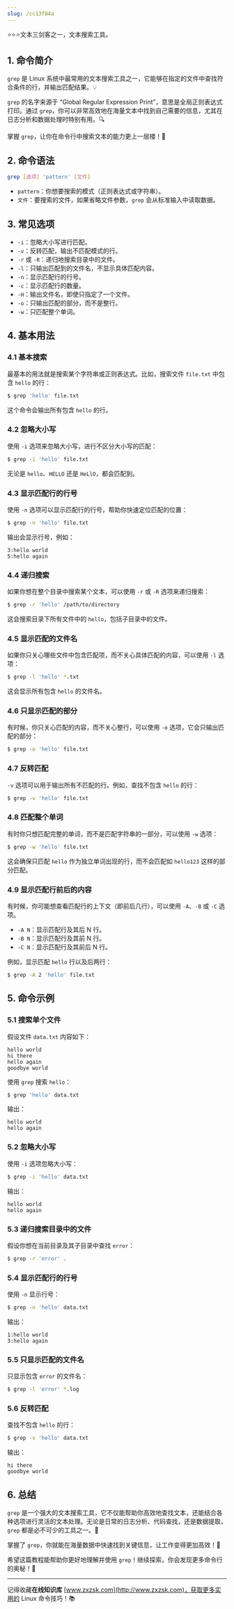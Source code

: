 ```yaml
---
slug: /cc13f84a
---
```

⭐⭐⭐文本三剑客之一，文本搜索工具。

## 1. 命令简介

`grep` 是 Linux 系统中最常用的文本搜索工具之一，它能够在指定的文件中查找符合条件的行，并输出匹配结果。💡

`grep` 的名字来源于 “Global Regular Expression Print”，意思是全局正则表达式打印。通过 `grep`，你可以非常高效地在海量文本中找到自己需要的信息，尤其在日志分析和数据处理时特别有用。🔍

掌握 `grep`，让你在命令行中搜索文本的能力更上一层楼！🚀

## 2. 命令语法

```bash
grep [选项] 'pattern' [文件]
```

- `pattern`：你想要搜索的模式（正则表达式或字符串）。
- `文件`：要搜索的文件，如果省略文件参数，`grep` 会从标准输入中读取数据。

## 3. 常见选项

- `-i`：忽略大小写进行匹配。
- `-v`：反转匹配，输出不匹配模式的行。
- `-r` 或 `-R`：递归地搜索目录中的文件。
- `-l`：只输出匹配到的文件名，不显示具体匹配内容。
- `-n`：显示匹配行的行号。
- `-c`：显示匹配行的数量。
- `-H`：输出文件名，即使只指定了一个文件。
- `-o`：只输出匹配的部分，而不是整行。
- `-w`：只匹配整个单词。

## 4. 基本用法

### 4.1 **基本搜索**

最基本的用法就是搜索某个字符串或正则表达式。比如，搜索文件 `file.txt` 中包含 `hello` 的行：

```bash
$ grep 'hello' file.txt
```

这个命令会输出所有包含 `hello` 的行。

### 4.2 **忽略大小写**

使用 `-i` 选项来忽略大小写，进行不区分大小写的匹配：

```bash
$ grep -i 'hello' file.txt
```

无论是 `hello`、`HELLO` 还是 `HeLlO`，都会匹配到。

### 4.3 **显示匹配行的行号**

使用 `-n` 选项可以显示匹配行的行号，帮助你快速定位匹配的位置：

```bash
$ grep -n 'hello' file.txt
```

输出会显示行号，例如：

```text
3:hello world
5:hello again
```

### 4.4 **递归搜索**

如果你想在整个目录中搜索某个文本，可以使用 `-r` 或 `-R` 选项来递归搜索：

```bash
$ grep -r 'hello' /path/to/directory
```

这会搜索目录下所有文件中的 `hello`，包括子目录中的文件。

### 4.5 **显示匹配的文件名**

如果你只关心哪些文件中包含匹配项，而不关心具体匹配的内容，可以使用 `-l` 选项：

```bash
$ grep -l 'hello' *.txt
```

这会显示所有包含 `hello` 的文件名。

### 4.6 **只显示匹配的部分**

有时候，你只关心匹配的内容，而不关心整行，可以使用 `-o` 选项，它会只输出匹配的部分：

```bash
$ grep -o 'hello' file.txt
```

### 4.7 **反转匹配**

`-v` 选项可以用于输出所有不匹配的行。例如，查找不包含 `hello` 的行：

```bash
$ grep -v 'hello' file.txt
```

### 4.8 **匹配整个单词**

有时你只想匹配完整的单词，而不是匹配字符串的一部分，可以使用 `-w` 选项：

```bash
$ grep -w 'hello' file.txt
```

这会确保只匹配 `hello` 作为独立单词出现的行，而不会匹配如 `hello123` 这样的部分匹配。

### 4.9 **显示匹配行前后的内容**

有时候，你可能想查看匹配行的上下文（即前后几行），可以使用 `-A`、`-B` 或 `-C` 选项。

- `-A N`：显示匹配行及其后 N 行。
- `-B N`：显示匹配行及其前 N 行。
- `-C N`：显示匹配行及其前后 N 行。

例如，显示匹配 `hello` 行以及后两行：

```bash
$ grep -A 2 'hello' file.txt
```

## 5. 命令示例

### 5.1 **搜索单个文件**

假设文件 `data.txt` 内容如下：

```text
hello world
hi there
hello again
goodbye world
```

使用 `grep` 搜索 `hello`：

```bash
$ grep 'hello' data.txt
```

输出：

```text
hello world
hello again
```

### 5.2 **忽略大小写**

使用 `-i` 选项忽略大小写：

```bash
$ grep -i 'hello' data.txt
```

输出：

```text
hello world
hello again
```

### 5.3 **递归搜索目录中的文件**

假设你想在当前目录及其子目录中查找 `error`：

```bash
$ grep -r 'error' .
```

### 5.4 **显示匹配行的行号**

使用 `-n` 显示行号：

```bash
$ grep -n 'hello' data.txt
```

输出：

```text
1:hello world
3:hello again
```

### 5.5 **只显示匹配的文件名**

只显示包含 `error` 的文件名：

```bash
$ grep -l 'error' *.log
```

### 5.6 **反转匹配**

查找不包含 `hello` 的行：

```bash
$ grep -v 'hello' data.txt
```

输出：

```text
hi there
goodbye world
```

## 6. 总结

`grep` 是一个强大的文本搜索工具，它不仅能帮助你高效地查找文本，还能结合各种选项进行灵活的文本处理。无论是日常的日志分析、代码查找，还是数据提取，`grep` 都是必不可少的工具之一。🎯

掌握了 `grep`，你就能在海量数据中快速找到关键信息，让工作变得更加高效！💼

希望这篇教程能帮助你更好地理解并使用 `grep`！继续探索，你会发现更多命令行的奥秘！💪

---

记得收藏**在线知识库** [www.zxzsk.com](http://www.zxzsk.com)，获取更多实用的 Linux 命令技巧！📚
